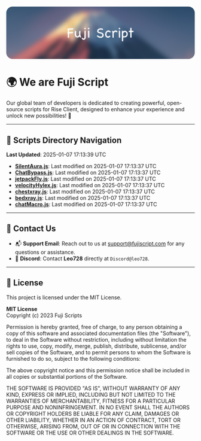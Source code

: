 ![Banner](.github/b.webp)

# 🌍 **We are Fuji Script**

Our global team of developers is dedicated to creating powerful, open-source scripts for Rise Client, designed to enhance your experience and unlock new possibilities! 🌟

---
<!-- SCRIPTS_NAVIGATION_START -->
## 📂 **Scripts Directory Navigation**

**Last Updated**: 2025-01-07 17:13:39 UTC

- **[SilentAura.js](scripts/SilentAura.js)**: Last modified on 2025-01-07 17:13:37 UTC
- **[ChatBypass.js](scripts/ChatBypass.js)**: Last modified on 2025-01-07 17:13:37 UTC
- **[jetpackFly.js](scripts/jetpackFly.js)**: Last modified on 2025-01-07 17:13:37 UTC
- **[velocityHylex.js](scripts/velocityHylex.js)**: Last modified on 2025-01-07 17:13:37 UTC
- **[chestxray.js](scripts/chestxray.js)**: Last modified on 2025-01-07 17:13:37 UTC
- **[bedxray.js](scripts/bedxray.js)**: Last modified on 2025-01-07 17:13:37 UTC
- **[chatMacro.js](scripts/chatMacro.js)**: Last modified on 2025-01-07 17:13:37 UTC

<!-- SCRIPTS_NAVIGATION_END -->

---

## 💬 **Contact Us**  
- 📬 **Support Email**: Reach out to us at [support@fujiscript.com](mailto:support@fujiscript.com) for any questions or assistance.  
- 💬 **Discord**: Contact **Leo728** directly at `Discord@leo728`.

---

## 📜 **License**

This project is licensed under the MIT License.  

**MIT License**  
Copyright (c) 2023 Fuji Scripts  

Permission is hereby granted, free of charge, to any person obtaining a copy of this software and associated documentation files (the "Software"), to deal in the Software without restriction, including without limitation the rights to use, copy, modify, merge, publish, distribute, sublicense, and/or sell copies of the Software, and to permit persons to whom the Software is furnished to do so, subject to the following conditions:  

The above copyright notice and this permission notice shall be included in all copies or substantial portions of the Software.  

THE SOFTWARE IS PROVIDED "AS IS", WITHOUT WARRANTY OF ANY KIND, EXPRESS OR IMPLIED, INCLUDING BUT NOT LIMITED TO THE WARRANTIES OF MERCHANTABILITY, FITNESS FOR A PARTICULAR PURPOSE AND NONINFRINGEMENT. IN NO EVENT SHALL THE AUTHORS OR COPYRIGHT HOLDERS BE LIABLE FOR ANY CLAIM, DAMAGES OR OTHER LIABILITY, WHETHER IN AN ACTION OF CONTRACT, TORT OR OTHERWISE, ARISING FROM, OUT OF OR IN CONNECTION WITH THE SOFTWARE OR THE USE OR OTHER DEALINGS IN THE SOFTWARE.  
